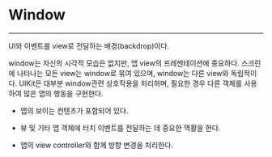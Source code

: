 # Window

---

UI와 이벤트를 view로 전달하는 배경(backdrop)이다.

window는 자신의 시각적 모습은 없지만, 앱 view의 프레젠테이션에 중요하다. 스크린에 나타나는 모든 view는 window로 묶여 있으며, window는 다른 view와 독립적이다. UIKit은 대부분 window관련 상호작용을 처리하며, 필요한 경우 다른 객체를 사용하여 많은 앱의 행동을 구현한다.

* 앱의 보이는 컨텐츠가 포함되어 있다.

* 뷰 및 기타 앱 객체에 터치 이벤트를 전달하는 데 중요한 역활을 한다.

* 앱의 view controller와 함께  방향 변경을 처리한다.